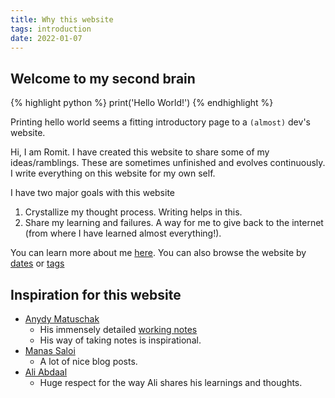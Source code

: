 ```yaml
---
title: Why this website
tags: introduction
date: 2022-01-07
---
```


## Welcome to my second brain

{% highlight python %}
print('Hello World!')
{% endhighlight %}

Printing hello world seems a fitting introductory page to a `(almost)` dev's website.

Hi, I am Romit. I have created this website to share some of my ideas/ramblings. These are sometimes unfinished and evolves continuously. I write everything on this website for my own self.

I have two major goals with this website

1. Crystallize my thought process. Writing helps in this.
2. Share my learning and failures. A way for me to give back to the internet (from where I have learned almost everything!).

You can learn more about me [here](/about). You can also browse the website by [dates](/dates) or [tags](/tags)

## Inspiration for this website

- [Anydy Matuschak](https://andymatuschak.org/)
    - His immensely detailed [working notes](https://notes.andymatuschak.org/About_these_notes)
    - His way of taking notes is inspirational.
- [Manas Saloi](https://manassaloi.com/)
    - A lot of nice blog posts.
- [Ali Abdaal](https://aliabdaal.com/)
    - Huge respect for the way Ali shares his learnings and thoughts.
